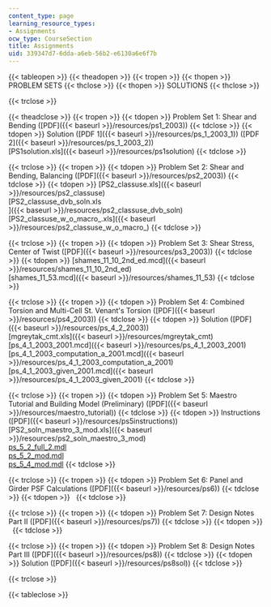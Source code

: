 ```yaml
---
content_type: page
learning_resource_types:
- Assignments
ocw_type: CourseSection
title: Assignments
uid: 339347d7-6dda-a6eb-56b2-e6130a6e6f7b
---
```


{{< tableopen >}}
{{< theadopen >}}
{{< tropen >}}
{{< thopen >}}
PROBLEM SETS
{{< thclose >}}
{{< thopen >}}
SOLUTIONS
{{< thclose >}}

{{< trclose >}}

{{< theadclose >}}
{{< tropen >}}
{{< tdopen >}}
Problem Set 1: Shear and Bending ([PDF]({{< baseurl >}}/resources/ps1_2003))
{{< tdclose >}}
{{< tdopen >}}
Solution ([PDF 1]({{< baseurl >}}/resources/ps_1_2003_1)) ([PDF 2]({{< baseurl >}}/resources/ps_1_2003_2))  
[PS1solution.xls]({{< baseurl >}}/resources/ps1solution)
{{< tdclose >}}

{{< trclose >}}
{{< tropen >}}
{{< tdopen >}}
Problem Set 2: Shear and Bending, Balancing ([PDF]({{< baseurl >}}/resources/ps2_2003))
{{< tdclose >}}
{{< tdopen >}}
[PS2\_classuse.xls]({{< baseurl >}}/resources/ps2_classuse)  
[PS2\_classuse\_dvb\_soln.xls  
]({{< baseurl >}}/resources/ps2_classuse_dvb_soln)[PS2\_classuse\_w\_o\_macro\_.xls]({{< baseurl >}}/resources/ps2_classuse_w_o_macro_)
{{< tdclose >}}

{{< trclose >}}
{{< tropen >}}
{{< tdopen >}}
Problem Set 3: Shear Stress, Center of Twist ([PDF]({{< baseurl >}}/resources/ps3_2003))
{{< tdclose >}}
{{< tdopen >}}
[shames\_11\_10\_2nd\_ed.mcd]({{< baseurl >}}/resources/shames_11_10_2nd_ed)  
[shames\_11\_53.mcd]({{< baseurl >}}/resources/shames_11_53)
{{< tdclose >}}

{{< trclose >}}
{{< tropen >}}
{{< tdopen >}}
Problem Set 4: Combined Torsion and Multi-Cell St. Venant's Torsion ([PDF]({{< baseurl >}}/resources/ps4_2003))
{{< tdclose >}}
{{< tdopen >}}
Solution ([PDF]({{< baseurl >}}/resources/ps_4_2_2003))  
[mgreytak\_cmt.xls]({{< baseurl >}}/resources/mgreytak_cmt)  
[ps\_4\_1\_2003\_2001.mcd]({{< baseurl >}}/resources/ps_4_1_2003_2001)  
[ps\_4\_1\_2003\_computation\_a\_2001.mcd]({{< baseurl >}}/resources/ps_4_1_2003_computation_a_2001)  
[ps\_4\_1\_2003\_given\_2001.mcd]({{< baseurl >}}/resources/ps_4_1_2003_given_2001)
{{< tdclose >}}

{{< trclose >}}
{{< tropen >}}
{{< tdopen >}}
Problem Set 5: Maestro Tutorial and Building Model (Preliminary) ([PDF]({{< baseurl >}}/resources/maestro_tutorial))
{{< tdclose >}}
{{< tdopen >}}
Instructions ([PDF]({{< baseurl >}}/resources/ps5instructions))  
[PS2\_soln\_maestro\_3\_mod.xls]({{< baseurl >}}/resources/ps2_soln_maestro_3_mod)  
[ps\_5\_2\_full\_2.mdl](/courses/mechanical-engineering/2-082-ship-structural-analysis-design-13-122-spring-2003/assignments/ps_5_2_full_2.mdl)  
[ps\_5\_2\_mod.mdl](/courses/mechanical-engineering/2-082-ship-structural-analysis-design-13-122-spring-2003/assignments/ps_5_2_mod.mdl)  
[ps\_5\_4\_mod.mdl](/courses/mechanical-engineering/2-082-ship-structural-analysis-design-13-122-spring-2003/assignments/ps_5_4_mod.mdl)
{{< tdclose >}}

{{< trclose >}}
{{< tropen >}}
{{< tdopen >}}
Problem Set 6: Panel and Girder PSF Calculations ([PDF]({{< baseurl >}}/resources/ps6))
{{< tdclose >}}
{{< tdopen >}}
 
{{< tdclose >}}

{{< trclose >}}
{{< tropen >}}
{{< tdopen >}}
Problem Set 7: Design Notes Part II ([PDF]({{< baseurl >}}/resources/ps7))
{{< tdclose >}}
{{< tdopen >}}
 
{{< tdclose >}}

{{< trclose >}}
{{< tropen >}}
{{< tdopen >}}
Problem Set 8: Design Notes Part III ([PDF]({{< baseurl >}}/resources/ps8))
{{< tdclose >}}
{{< tdopen >}}
Solution ([PDF]({{< baseurl >}}/resources/ps8sol))
{{< tdclose >}}

{{< trclose >}}

{{< tableclose >}}